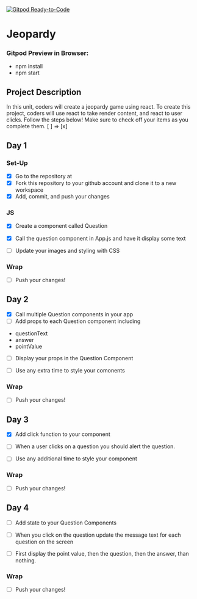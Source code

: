 [![Gitpod Ready-to-Code](https://img.shields.io/badge/Gitpod-Ready--to--Code-blue?logo=gitpod)](https://gitpod.io/#https://github.com/itscodenation/jeopardy) 

# Jeopardy

### Gitpod Preview in Browser:
- npm install
- npm start

## Project Description
In this unit, coders will create a jeopardy game using react. To create this project, coders will use react to take render content, and react to user clicks.
Follow the steps below!
Make sure to check off your items as you complete them. [ ] => [x]

## Day 1
### Set-Up
- [x] Go to the repository at
- [x] Fork this repository to your github account and clone it to a new workspace
- [x] Add, commit, and push your changes

### JS
- [x] Create a component called Question
- [x] Call the question component in  App.js and have it display some text
- [ ] Update your images and styling with CSS


### Wrap
- [ ] Push your changes!

## Day 2
- [x] Call multiple Question components in your app
- [ ] Add props to each  Question component including
- questionText
- answer
- pointValue
- [ ] Display your props in the Question Component
- [ ] Use any extra time to style your comonents


### Wrap
- [ ] Push your changes!


## Day 3
- [x] Add click function to your component
- [ ] When a user clicks on a question you should alert the question.
- [ ] Use any additional time to style your component


### Wrap
- [ ] Push your changes!

## Day 4
- [ ] Add state to your Question Components
- [ ] When you click on the question update the message text for each question on the screen
- [ ] First display the point value, then the question, then the answer, than nothing.


### Wrap
- [ ] Push your changes!


